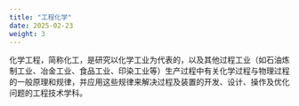 ```yaml
---
title: "工程化学"
date: 2025-02-23
weight: 3
---
```

化学工程，简称化工，是研究以化学工业为代表的，以及其他过程工业（如石油炼制工业、冶金工业、食品工业、印染工业等）生产过程中有关化学过程与物理过程的一般原理和规律，并应用这些规律来解决过程及装置的开发、设计、操作及优化问题的工程技术学科。
